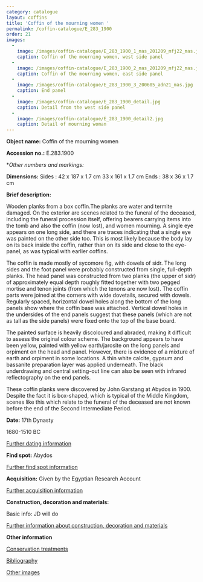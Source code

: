 ```yaml
---
category: catalogue
layout: coffins
title: 'Coffin of the mourning women '
permalink: /coffin-catalogue/E_283_1900
order: 21
images: 
  -
    image: /images/coffin-catalogue/E_283_1900_1_mas_201209_mfj22_mas.jpg
    caption: Coffin of the mourning women, west side panel
  -
    image: /images/coffin-catalogue/E_283_1900_2_mas_201209_mfj22_mas.jpg
    caption: Coffin of the mourning women, east side panel
  -
    image: /images/coffin-catalogue/E_283_1900_3_200605_adn21_mas.jpg
    caption: End panel
  -
    image: /images/coffin-catalogue/E_283_1900_detail.jpg
    caption: Detail from the west side panel
  -
    image: /images/coffin-catalogue/E_283_1900_detail2.jpg
    caption: Detail of mourning woman
---
```


**Object name:** 
Coffin of the mourning women

**Accession no.:** 
E.283.1900

**Other numbers and markings:*
<other numbers etc.>

**Dimensions:** 
Sides : 42 x 187 x 1.7 cm 33 x 161 x 1.7 cm Ends : 38 x 36 x 1.7 cm

**Brief description:** 

Wooden planks from a box coffin.The planks are water and termite damaged. On the exterior are scenes related to the funeral of the deceased, including the funeral procession itself, offering bearers carrying items into the tomb and also the coffin (now lost), and women mourning. A single eye appears on one long side, and there are traces indicating that a single eye was painted on the other side too. This is most likely because the body lay on its back inside the coffin, rather than on its side and close to the eye-panel, as was typical with earlier coffins.

The coffin is made mostly of sycomore fig, with dowels of sidr. The long sides and the foot panel were probably constructed from single, full-depth planks. The head panel was constructed from two planks (the upper of sidr) of approximately equal depth roughly fitted together with two pegged mortise and tenon joints (from which the tenons are now lost). The coffin parts were joined at the corners with wide dovetails, secured with dowels. Regularly spaced, horizontal dowel holes along the bottom of the long panels show where the coffin base was attached. Vertical dowel holes in the undersides of the end panels suggest that these panels (which are not as tall as the side panels) were fixed onto the top of the base board.

The painted surface is heavily discoloured and abraded, making it difficult to assess the original colour scheme. The background appears to have been yellow, painted with yellow earth/jarosite on the long panels and orpiment on the head and panel. However, there is evidence of a mixture of earth and orpiment in some locations. A thin white calcite, gypsum and bassanite preparation layer was applied underneath. The black underdrawing and central setting-out line can also be seen with infrared reflectography on the end panels.

These coffin planks were discovered by John Garstang at Abydos in 1900. Despite the fact it is box-shaped, which is typical of the Middle Kingdom, scenes like this which relate to the funeral of the deceased are not known before the end of the Second Intermediate Period.

**Date:**
17th Dynasty

1680-1510 BC

[Further dating information](/catalogue_extras/E_283_1900_dating)

**Find spot:**
Abydos

[Further find spot information](/catalogue_extras/E_283_1900_findspot)

**Acquisition:**
Given by the Egyptian Research Account 

[Further acquisition information](/catalogue_extras/E_283_1900_acquisition)

**Construction, decoration and materials:**

Basic info: JD will do

[Further information about construction, decoration and materials](/catalogue_extras/E_283_1900_materials)


**Other information**

[Conservation treatments](/catalogue_extras/E_283_1900_conservation)

[Bibliography](/catalogue_extras/E_283_1900_bibliography)

[Other images](/catalogue_extras/E_283_1900_imagesheet)

